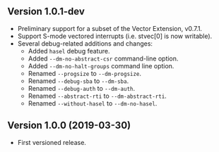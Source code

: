 Version 1.0.1-dev
-----------------
- Preliminary support for a subset of the Vector Extension, v0.7.1.
- Support S-mode vectored interrupts (i.e. stvec[0] is now writable).
- Several debug-related additions and changes:
  - Added `hasel` debug feature.
  - Added `--dm-no-abstract-csr` command-line option.
  - Added `--dm-no-halt-groups` command line option.
  - Renamed `--progsize` to `--dm-progsize`.
  - Renamed `--debug-sba` to `--dm-sba`.
  - Renamed `--debug-auth` to `--dm-auth`.
  - Renamed `--abstract-rti` to `--dm-abstract-rti`.
  - Renamed `--without-hasel` to `--dm-no-hasel`.

Version 1.0.0 (2019-03-30)
--------------------------
- First versioned release.

